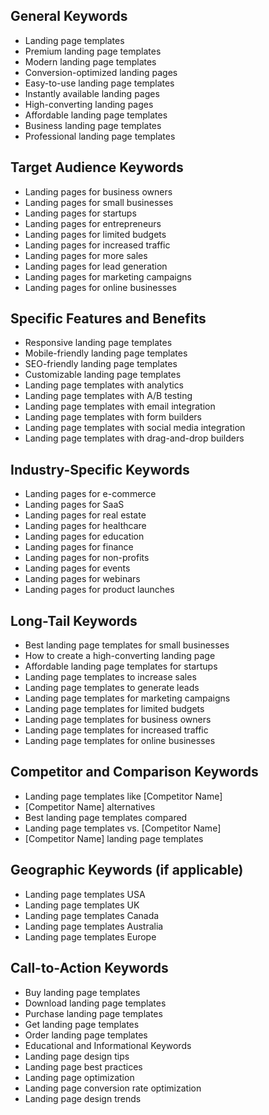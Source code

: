 ## General Keywords
- Landing page templates
- Premium landing page templates
- Modern landing page templates
- Conversion-optimized landing pages
- Easy-to-use landing page templates
- Instantly available landing pages
- High-converting landing pages
- Affordable landing page templates
- Business landing page templates
- Professional landing page templates

## Target Audience Keywords
- Landing pages for business owners
- Landing pages for small businesses
- Landing pages for startups
- Landing pages for entrepreneurs
- Landing pages for limited budgets
- Landing pages for increased traffic
- Landing pages for more sales
- Landing pages for lead generation
- Landing pages for marketing campaigns
- Landing pages for online businesses

## Specific Features and Benefits
- Responsive landing page templates
- Mobile-friendly landing page templates
- SEO-friendly landing page templates
- Customizable landing page templates
- Landing page templates with analytics
- Landing page templates with A/B testing
- Landing page templates with email integration
- Landing page templates with form builders
- Landing page templates with social media integration
- Landing page templates with drag-and-drop builders

## Industry-Specific Keywords
- Landing pages for e-commerce
- Landing pages for SaaS
- Landing pages for real estate
- Landing pages for healthcare
- Landing pages for education
- Landing pages for finance
- Landing pages for non-profits
- Landing pages for events
- Landing pages for webinars
- Landing pages for product launches

## Long-Tail Keywords
- Best landing page templates for small businesses
- How to create a high-converting landing page
- Affordable landing page templates for startups
- Landing page templates to increase sales
- Landing page templates to generate leads
- Landing page templates for marketing campaigns
- Landing page templates for limited budgets
- Landing page templates for business owners
- Landing page templates for increased traffic
- Landing page templates for online businesses

## Competitor and Comparison Keywords
- Landing page templates like [Competitor Name]
- [Competitor Name] alternatives
- Best landing page templates compared
- Landing page templates vs. [Competitor Name]
- [Competitor Name] landing page templates

## Geographic Keywords (if applicable)
- Landing page templates USA
- Landing page templates UK
- Landing page templates Canada
- Landing page templates Australia
- Landing page templates Europe

## Call-to-Action Keywords
- Buy landing page templates
- Download landing page templates
- Purchase landing page templates
- Get landing page templates
- Order landing page templates
- Educational and Informational Keywords
- Landing page design tips
- Landing page best practices
- Landing page optimization
- Landing page conversion rate optimization
- Landing page design trends
